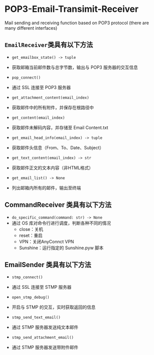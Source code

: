 # POP3-Email-Transimit-Receiver
Mail sending and receiving function based on POP3 protocol (there are many different interfaces)

## `EmailReceiver`类具有以下方法

- `get_emailbox_state() -> tuple` 
- 获取邮箱当前邮件数与总字节数，输出与 POP3 服务器的交互信息

- `pop_connect()`
- 通过 SSL 连接至 POP3 服务器

- `get_attachment_content(email_index)`
- 获取邮件中的所有附件，并保存在根路径中

- `get_content(email_index)`
- 获取邮件未解码内容，并存储至 Email Content.txt

- `get_email_head_info(email_index) -> tuple`
- 获取邮件头信息（From、To、Date、Subject）

- `get_text_content(email_index) -> str`
- 获取邮件正文的文本内容（非HTML格式）

- `get_email_list() -> None`
- 列出邮箱内所有的邮件，输出至终端

## CommandReceiver 类具有以下方法

- `do_specific_command(command: str) -> None`
-  通过 OS 库对命令行进行调度，判断各种不同的情况
	- close：关机
	- reset：重启
	- VPN：关闭AnyConnct VPN
	- Sunshine：运行指定的 Sunshine.pyw 脚本

## EmailSender 类具有以下方法
- `stmp_connect()`
- 通过 SSL 连接至 STMP 服务器

- `open_stmp_debug()`
- 开启与 STMP 的交互，实时获取返回的信息

- `stmp_send_text_email()`
- 通过 STMP 服务器发送纯文本邮件

- `stmp_send_attachment_email()`
- 通过 STMP 服务器发送带附件邮件
